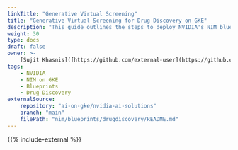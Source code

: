 ```yaml
---
linkTitle: "Generative Virtual Screening"
title: "Generative Virtual Screening for Drug Discovery on GKE"
description: "This guide outlines the steps to deploy NVIDIA's NIM blueprint for [Generative Virtual screening for Drug Discovery](https://build.nvidia.com/nvidia/generative-virtual-screening-for-drug-discovery) on a Google Kubernetes Engine (GKE) cluster. Three NIMs - AlphaFold2, MolMIM & DiffDock are used to demonstrate Protein folding, Molecular generation and Protein docking."
weight: 30
type: docs
draft: false
owner: >-
    [Sujit Khasnis]([https://github.com/external-user](https://github.com/sujituk))
tags:
    - NVIDIA
    - NIM on GKE
    - Blueprints
    - Drug Discovery
externalSource:
    repository: "ai-on-gke/nvidia-ai-solutions"
    branch: "main"
    filePath: "nim/blueprints/drugdiscovery/README.md"
---
```

{{% include-external %}}